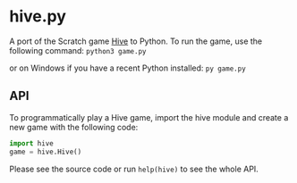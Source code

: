 # hive.py
A port of the Scratch game [Hive](https://scratch.mit.edu/projects/92205108/) to Python.
To run the game, use the following command: `python3 game.py`

or on Windows if you have a recent Python installed: `py game.py`
## API
To programmatically play a Hive game, import the hive module and create a new game with the following code:
```python
import hive
game = hive.Hive()
```
Please see the source code or run `help(hive)` to see the whole API.
